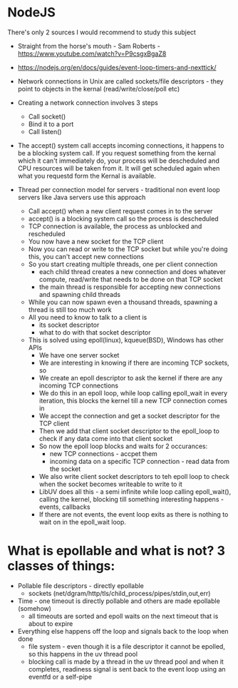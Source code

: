 # NodeJS

There's only 2 sources I would recommend to study this subject
- Straight from the horse's mouth - Sam Roberts - https://www.youtube.com/watch?v=P9csgxBgaZ8
- https://nodejs.org/en/docs/guides/event-loop-timers-and-nexttick/


- Network connections in Unix are called sockets/file descriptors - they point to objects in the kernal (read/write/close/poll etc)
- Creating a network connection involves 3 steps
  - Call socket()
  - Bind it to a port
  - Call listen()
- The accept() system call accepts incoming connections, it happens to be a blocking system call. If you request something from the kernal which it can't immediately do, your process will be descheduled and CPU resources will be taken from it. It will get scheduled again when what you requestd form the Kernal is available.
- Thread per connection model for servers - traditional non event loop servers like Java servers use this approach
  - Call accept() when a new client request comes in to the server
  - accept() is a blocking system call so the process is descheduled
  - TCP connection is available, the process as unblocked and rescheduled
  - You now have a new socket for the TCP client
  - Now you can read or write to the TCP socket but while you're doing this, you can't accept new connections
  - So you start creating multiple threads, one per client connection
    - each child thread creates a new connection and does whatever compute, read/write that needs to be done on that TCP socket
    - the main thread is responsible for accepting new connections and spawning child threads
  - While you can now spawn even a thousand threads, spawning a thread is still too much work
  - All you need to know to talk to a client is
    - its socket descriptor
    - what to do with that socket descriptor
  - This is solved using epoll(linux), kqueue(BSD), Windows has other APIs
    - We have one server socket
    - We are interesting in knowing if there are incoming TCP sockets, so 
    - We create an epoll descriptor to ask the kernel if there are any incoming TCP connections
    - We do this in an epoll loop, while loop calling epoll_wait in every iteration, this blocks the kernel till a new TCP connection comes in
    - We accept the connection and get a socket descriptor for the TCP client
    - Then we add that client socket descriptor to the epoll_loop to check if any data come into that client socket
    - So now the epoll loop blocks and waits for 2 occurances:
      - new TCP connections - accpet them
      - incoming data on a specific TCP connection - read data from the socket
    - We also write client socket descriptors to teh epoll loop to check when the socket becomes writeable to write to it
    - LibUV does all this - a semi infinite while loop calling epoll_wait(), calling the kernel, blocking till something interesting happens - events, callbacks
    - If there are not events, the event loop exits as there is nothing to wait on in the epoll_wait loop. 


# What is epollable and what is not? 3 classes of things:
- Pollable file descriptors - directly epollable
  - sockets (net/dgram/http/tls/child_process/pipes/stdin,out,err)
- Time - one timeout is directly pollable and others are made epollable (somehow)
  - all timeouts are sorted and epoll waits on the next timeout that is about to expire
- Everything else happens off the loop and signals back to the loop when done
  - file system - even though it is a file descriptor it cannot be epolled, so this happens in the uv thread pool
  - blocking call is made by a thread in the uv thread pool and when it completes, readiness signal is sent back to the event loop using an eventfd or a self-pipe



